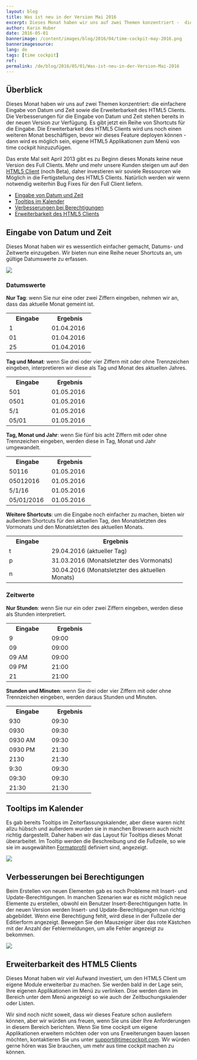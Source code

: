 ```yaml
---
layout: blog
title: Was ist neu in der Version Mai 2016
excerpt: Dieses Monat haben wir uns auf zwei Themen konzentriert -  die einfachere Eingabe von Datum und Zeit sowie die Erweiterbarkeit des HTML5 Clients. Die Verbesserungen für die Eingabe von Datum und Zeit stehen bereits in der neuen Version zur Verfügung. Es gibt jetzt ein Reihe von Shortcuts für die Eingabe. Die Erweiterbarkeit des HTML5 Clients wird uns noch einen weiteren Monat beschäftigen, bevor wir dieses Feature deployen können - dann wird es möglich sein, eigene HTML5 Applikationen zum Menü von time cockpit hinzuzufügen.
author: Karin Huber
date: 2016-05-01
bannerimage: /content/images/blog/2016/04/time-cockpit-may-2016.png
bannerimagesource: 
lang: de
tags: [time cockpit]
ref: 
permalink: /de/blog/2016/05/01/Was-ist-neu-in-der-Version-Mai-2016
---
```


<h2>Überblick
<br /></h2><p>Dieses Monat haben wir uns auf zwei Themen konzentriert: die einfachere Eingabe von Datum und Zeit sowie die Erweiterbarkeit des HTML5 Clients. Die Verbesserungen für die Eingabe von Datum und Zeit stehen bereits in der neuen Version zur Verfügung. Es gibt jetzt ein Reihe von Shortcuts für die Eingabe. Die Erweiterbarkeit des HTML5 Clients wird uns noch einen weiteren Monat beschäftigen, bevor wir dieses Feature deployen können - dann wird es möglich sein, eigene HTML5 Applikationen zum Menü von time cockpit hinzuzufügen.</p><p>Das erste Mal seit April 2013 gibt es zu Beginn dieses Monats keine neue Version des Full Clients. Mehr und mehr unsere Kunden steigen um auf den <a href="https://web.timecockpit.com/" title="time cockpit HTML5 Client" target="_blank">HTML5 Client</a> (noch Beta), daher investieren wir soviele Ressourcen wie Möglich in die Fertigstellung des HTML5 Clients. Natürlich werden wir wenn notwendig weiterhin Bug Fixes für den Full Client liefern.</p><ul>
  <li>
    <a href="#date-input">Eingabe von Datum und Zeit</a>
  </li>
  <li>
    <a href="#tooltips">Tooltips im Kalender</a>
  </li>
  <li>
    <a href="#permissions">Verbesserungen bei Berechtigungen</a>
  </li>
  <li>
    <a href="#extensibility">Erweiterbarkeit des HTML5 Clients</a>
  </li>
</ul><h2>
  <a name="date-input" id="date-input" class="mce-item-anchor"></a>Eingabe von Datum und Zeit</h2><p>Dieses Monat haben wir es wessentlich einfacher gemacht, Datums- und Zeitwerte einzugeben. Wir bieten nun eine Reihe neuer Shortcuts an, um gültige Datumswerte zu erfassen.</p><p>
  <img src="{{site.baseurl}}/content/images/blog/2016/04/date-and-time-input.gif" />
</p><h3>Datumswerte
<br /></h3><p>
  <strong>Nur Tag</strong>: wenn Sie nur eine oder zwei Ziffern eingeben, nehmen wir an, dass das aktuelle Monat gemeint ist.</p><table class="infoTable">
  <tbody>
    <tr>
      <th width="100">Eingabe
<br /></th>
      <th width="100">Ergebnis
<br /></th>
    </tr>
    <tr>
      <td>1</td>
      <td>01.04.2016
<br /></td>
    </tr>
    <tr>
      <td>01</td>
      <td>01.04.2016</td>
    </tr>
    <tr>
      <td>25</td>
      <td>01.04.2016</td>
    </tr>
  </tbody>
</table><p>
  <strong>Tag und Monat</strong>: wenn Sie drei oder vier Ziffern mit oder ohne Trennzeichen eingeben, interpretieren wir diese als Tag und Monat des aktuellen Jahres.</p><table class="infoTable">
  <tbody>
    <tr>
      <th width="100">Eingabe</th>
      <th width="100">Ergebnis</th>
    </tr>
    <tr>
      <td>501</td>
      <td>01.05.2016
<br /></td>
    </tr>
    <tr>
      <td>0501</td>
      <td>01.05.2016</td>
    </tr>
    <tr>
      <td>5/1</td>
      <td>01.05.2016</td>
    </tr>
    <tr>
      <td>05/01</td>
      <td>01.05.2016</td>
    </tr>
  </tbody>
</table><p>
  <strong>Tag, Monat und Jahr</strong>: wenn Sie fünf bis acht Ziffern mit oder ohne Trennzeichen eingeben, werden diese in Tag, Monat und Jahr umgewandelt.</p><table class="infoTable">
  <tbody>
    <tr>
      <th width="100">Eingabe</th>
      <th width="100">Ergebnis</th>
    </tr>
    <tr>
      <td>50116</td>
      <td>01.05.2016</td>
    </tr>
    <tr>
      <td>05012016</td>
      <td>01.05.2016</td>
    </tr>
    <tr>
      <td>5/1/16</td>
      <td>01.05.2016</td>
    </tr>
    <tr>
      <td>05/01/2016</td>
      <td>01.05.2016</td>
    </tr>
  </tbody>
</table><p>
  <strong>Weitere Shortcuts</strong>: um die Eingabe noch einfacher zu machen, bieten wir außerdem Shortcuts für den aktuellen Tag, den Monatsletzten des Vormonats und den Monatsletzten des aktuellen Monats.</p><table class="infoTable">
  <tbody>
    <tr>
      <th width="100">Eingabe</th>
      <th width="350">Ergebnis</th>
    </tr>
    <tr>
      <td>t</td>
      <td>29.04.2016 (aktueller Tag)
<br /></td>
    </tr>
    <tr>
      <td>p</td>
      <td>31.03.2016 (Monatsletzter des Vormonats)
<br /></td>
    </tr>
    <tr>
      <td>n</td>
      <td>30.04.2016 (Monatsletzter des aktuellen Monats)
<br /></td>
    </tr>
  </tbody>
</table><h3>Zeitwerte
<br /></h3><p>
  <strong>Nur Stunden</strong>: wenn Sie nur ein oder zwei Ziffern eingeben, werden diese als Stunden interpretiert.</p><table class="infoTable">
  <tbody>
    <tr>
      <th width="100">Eingabe</th>
      <th width="100">Ergebnis</th>
    </tr>
    <tr>
      <td>9</td>
      <td>09:00</td>
    </tr>
    <tr>
      <td>09</td>
      <td>09:00</td>
    </tr>
    <tr>
      <td>09 AM</td>
      <td>09:00</td>
    </tr>
    <tr>
      <td>09 PM</td>
      <td>21:00</td>
    </tr>
    <tr>
      <td>21</td>
      <td>21:00
<br /></td>
    </tr>
  </tbody>
</table><p>
  <strong>Stunden und Minuten</strong>: wenn Sie drei oder vier Ziffern mit oder ohne Trennzeichen eingeben, werden daraus Stunden und Minuten.</p><table class="infoTable">
  <tbody>
    <tr>
      <th width="100">Eingabe</th>
      <th width="100">Ergebnis</th>
    </tr>
    <tr>
      <td>930</td>
      <td>09:30
<br /></td>
    </tr>
    <tr>
      <td>0930</td>
      <td>09:30</td>
    </tr>
    <tr>
      <td>0930 AM</td>
      <td>09:30</td>
    </tr>
    <tr>
      <td>0930 PM</td>
      <td>21:30</td>
    </tr>
    <tr>
      <td>2130</td>
      <td>21:30</td>
    </tr>
    <tr>
      <td>9:30</td>
      <td>09:30</td>
    </tr>
    <tr>
      <td>09:30</td>
      <td>09:30</td>
    </tr>
    <tr>
      <td>21:30</td>
      <td>21:30
<br /></td>
    </tr>
  </tbody>
</table><h2>
  <a name="tooltips" id="tooltips" class="mce-item-anchor"></a>Tooltips im Kalender</h2><p>Es gab bereits Tooltips im Zeiterfassungskalender, aber diese waren nicht allzu hübsch und außerdem wurden sie in manchen Browsern auch nicht richtig dargestellt. Daher haben wir das Layout für Tooltips dieses Monat überarbeitet. Im Tooltip werden die Beschreibung und die Fußzeile, so wie sie im ausgewählten <a href="https://help.timecockpit.com/?topic=html/95b1ce59-c4ec-461a-ba9b-cb978295c3de.htm" title="Formatprofile im Zeitbuchungskalender" target="_blank">Formatprofil</a> definiert sind, angezeigt.</p><p>
  <img src="{{site.baseurl}}/content/images/blog/2016/04/tooltips.png" />
</p><h2>
  <a name="permissions" id="permissions" class="mce-item-anchor"></a>Verbesserungen bei Berechtigungen</h2><p>Beim Erstellen von neuen Elementen gab es noch Probleme mit Insert- und Update-Berechtigungen. In manchen Szenarien war es nicht möglich neue Elemente zu erstellen, obwohl ein Benutzer Insert-Berechtigungen hatte. In der neuen Version werden Insert- und Update-Berechtigungen nun richtig abgebildet. Wenn eine Berechtigung fehlt, wird diese in der Fußzeile der Editierform angezeigt. Bewegen Sie den Mauszeiger über das rote Kästchen mit der Anzahl der Fehlermeldungen, um alle Fehler angezeigt zu bekommen.</p><p>
  <img src="{{site.baseurl}}/content/images/blog/2016/04/write-permission.png" />
</p><h2>
  <a name="extensibility" id="extensibility" class="mce-item-anchor"></a>Erweiterbarkeit des HTML5 Clients</h2><p>Dieses Monat haben wir viel Aufwand investiert, um den HTML5 Client um eigene Module erweiterbar zu machen. Sie werden bald in der Lage sein, Ihre eigenen Applikationen im Menü zu verlinken. Dise werden dann im Bereich unter dem Menü angezeigt so wie auch der Zeitbuchungskalender oder Listen.</p><p>Wir sind noch nicht soweit, dass wir dieses Feature schon ausliefern können, aber wir würden uns freuen, wenn Sie uns über Ihre Anforderungen in diesem Bereich berichten. Wenn Sie time cockpit um eigene Applikationen erweitern möchten oder von uns Erweiterungen bauen lassen möchten, kontaktieren Sie uns unter <a href="mailto:support@timecockpit.com">support@timecockpit.com</a>. Wir würden gerne hören was Sie brauchen, um mehr aus time cockpit machen zu können.</p>
